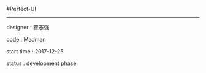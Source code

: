 #Perfect-UI

-----------------

designer : 翟志强

code : Madman

start time : 2017-12-25

status : development phase